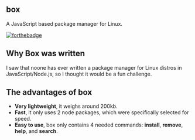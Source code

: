 ## box
A JavaScript based package manager for Linux.

[![forthebadge](https://forthebadge.com/images/badges/made-with-javascript.svg)](https://forthebadge.com)

## Why Box was written
I saw that noone has ever written a package manager for Linux distros in JavaScript/Node.js, so I thought it would be a fun challenge.

## The advantages of box
- **Very lightweight**, it weighs around 200kb.
- **Fast**, it only uses 2 node packages, which were specifically selected for speed.
- **Easy to use**, box only contains 4 needed commands: **install**, **remove**, **help**, and **search**.

